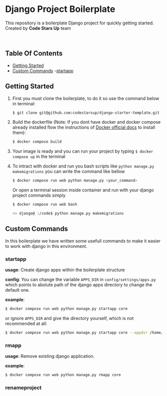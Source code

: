 # Django Project Boilerplate
This repository is a boilerplate Django project for quickly getting started. Created by **Code Stars Up** team

</br>

## Table Of Contents
- [Getting Started](#getting-started)
- [Custom Commands](#custom-commands)
    -[startapp](#startapp)

## Getting Started

1. First you must clone the boilerplate, to do it so use the command below in terminal:
    ```bash
    $ git clone git@github.com:codestarsup/django-starter-template.git
    ```

2. Build the dockerfile (Note: If you dont have docker and docker compose already installed flow the instructions of [Docker official docs](https://docs.docker.com/compose/install/) to install them):

    ```bash
    $ docker compose build
    ```
3. Your image is ready and you can run your project by typing `$ docker compose up` in the terminal

5. To intract with docker and run you bash scripts like `python manage.py makemigrations` you can write the command like bellow
    ```bash
    $ docker compose run web python manage.py <your_command>
    ```
    Or open a terminal session inside container and run with your django project commands simply
    ```bash
    $ docker compose run web bash
    
    >> django@ :/code$ python manage.py makemigrations
    ```

## Custom Commands

In this boilerplate we have written some usefull commands to make it easier to work with django in this environment.

### startapp

**usage**:
Create django apps within the boilerplate structure

**config**: 
You can change the variable `APPS_DIR` in `config/settings/apps.py` which points to abolute path of the django apps directory to change the default one.

**example**:
```bash
$ docker compose run web python manage.py startapp core
``` 
or ignore `APPS_DIR` and give the directory yourself, which is not recommended at all:
```bash
$ docker compose run web python manage.py startapp core --appdir /home/django/core/apps/app
```

### rmapp

**usage**:
Remove existing django application.

**example**:
```bash
$ docker compose run web python manage.py rmapp core
```

### renameproject

<!-- TODO: complete this part by shfra -->